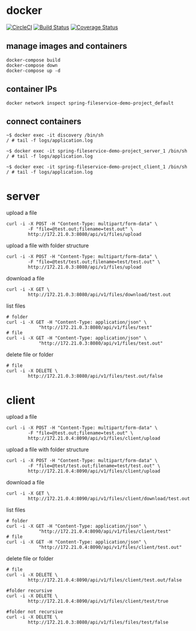 
# docker
[![CircleCI](https://circleci.com/gh/rslvn/fileservice.svg?style=svg)](https://circleci.com/gh/rslvn/fileservice)
[![Build Status](https://travis-ci.com/rslvn/fileservice.svg?branch=master)](https://travis-ci.com/rslvn/fileservice)
[![Coverage Status](https://coveralls.io/repos/github/rslvn/fileservice/badge.svg?branch=master)](https://coveralls.io/github/rslvn/fileservice?branch=master)
## manage images and containers
```
docker-compose build
docker-compose down
docker-compose up -d
```

## container IPs
```
docker network inspect spring-fileservice-demo-project_default
```

## connect containers

```
~$ docker exec -it discovery /bin/sh
/ # tail -f logs/application.log 

```

```
~$ docker exec -it spring-fileservice-demo-project_server_1 /bin/sh
/ # tail -f logs/application.log 

```

```
~$ docker exec -it spring-fileservice-demo-project_client_1 /bin/sh
/ # tail -f logs/application.log 

```

# server

upload a file
```
curl -i -X POST -H "Content-Type: multipart/form-data" \
        -F "file=@test.out;filename=test.out" \
        http://172.21.0.3:8080/api/v1/files/upload
```

upload a file with folder structure
```
curl -i -X POST -H "Content-Type: multipart/form-data" \
        -F "file=@test/test.out;filename=test/test.out" \
        http://172.21.0.3:8080/api/v1/files/upload
```

download a file
```
curl -i -X GET \
        http://172.21.0.3:8080/api/v1/files/download/test.out
```

list files
```
# folder
curl -i -X GET -H "Content-Type: application/json" \
            "http://172.21.0.3:8080/api/v1/files/test"
# file            
curl -i -X GET -H "Content-Type: application/json" \
            "http://172.21.0.3:8080/api/v1/files/test.out"
```

delete file or folder
```
# file
curl -i -X DELETE \
        http://172.21.0.3:8080/api/v1/files/test.out/false
```


# client

upload a file
```
curl -i -X POST -H "Content-Type: multipart/form-data" \
        -F "file=@test.out;filename=test.out" \
        http://172.21.0.4:8090/api/v1/files/client/upload
```

upload a file with folder structure
```
curl -i -X POST -H "Content-Type: multipart/form-data" \
        -F "file=@test/test.out;filename=test/test.out" \
        http://172.21.0.4:8090/api/v1/files/client/upload
```

download a file
```
curl -i -X GET \
        http://172.21.0.4:8090/api/v1/files/client/download/test.out
```

list files
```
# folder
curl -i -X GET -H "Content-Type: application/json" \
            "http://172.21.0.4:8090/api/v1/files/client/test"
# file            
curl -i -X GET -H "Content-Type: application/json" \
            "http://172.21.0.4:8090/api/v1/files/client/test.out"
```

delete file or folder
```
# file
curl -i -X DELETE \
        http://172.21.0.4:8090/api/v1/files/client/test.out/false

#folder recursive
curl -i -X DELETE \
        http://172.21.0.4:8090/api/v1/files/client/test/true
        
#folder not recursive
curl -i -X DELETE \
        http://172.21.0.3:8080/api/v1/files/files/test/false

```